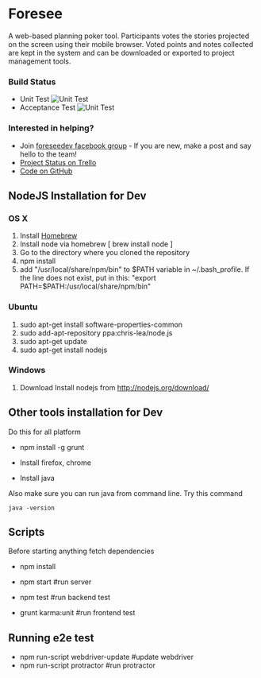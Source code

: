 Foresee
=======
A web-based planning poker tool. Participants votes the stories projected on the screen using their mobile browser.
Voted points and notes collected are kept in the system and can be downloaded or exported to project management 
tools.

### Build Status
* Unit Test ![Unit Test](http://teamcity.huskycode.com/app/rest/builds/buildType:bt3/statusIcon)
* Acceptance Test ![Unit Test](http://teamcity.huskycode.com/app/rest/builds/buildType:bt4/statusIcon)

### Interested in helping?

* Join [foreseedev facebook group](https://www.facebook.com/groups/foreseedev) - If you are new, make a post and say hello to the team!
* [Project Status on Trello](https://trello.com/b/BMW2lM2n)
* [Code on GitHub](https://github.com/huskycode/foresee)

NodeJS Installation for Dev
-----------
### OS X
1. Install [Homebrew](http://mxcl.github.com/homebrew/)
2. Install node via homebrew [ brew install node ]
3. Go to the directory where you cloned the repository
4. npm install
5. add "/usr/local/share/npm/bin" to $PATH variable in ~/.bash_profile. If the line does not exist, put in this: "export PATH=$PATH:/usr/local/share/npm/bin"

### Ubuntu
1. sudo apt-get install software-properties-common
2. sudo add-apt-repository ppa:chris-lea/node.js
3. sudo apt-get update
4. sudo apt-get install nodejs

### Windows
1. Download Install nodejs from http://nodejs.org/download/

Other tools installation for Dev
-----------

Do this for all platform


* npm install -g grunt

* Install firefox, chrome
* Install java

Also make sure you can run java from command line. Try this command

    java -version

Scripts
----------
Before starting anything fetch dependencies
* npm install


* npm start #run server
* npm test #run backend test
* grunt karma:unit #run frontend test

Running e2e test
-----------
* npm run-script webdriver-update #update webdriver
* npm run-script protractor #run protractor
